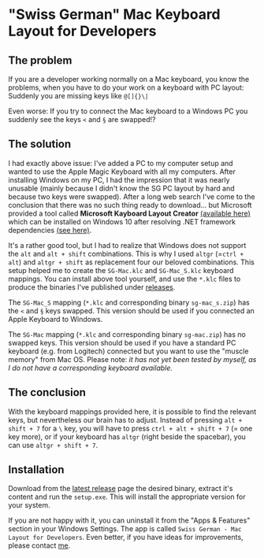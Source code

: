# "Swiss German" Mac Keyboard Layout for Developers

## The problem

If you are a developer working normally on a Mac keyboard, you know the problems, when you have to do your work on a keyboard with PC layout:
Suddenly you are missing keys like `@[]{}\|`

Even worse: If you try to connect the Mac keyboard to a Windows PC you suddenly see the keys `<` and `§` are swapped!?


## The solution

I had exactly above issue: I've added a PC to my computer setup and wanted to use the Apple Magic Keyboard with all my computers. After installing Windows on my PC, I had the impression that it was nearly unusable (mainly because I didn't know the SG PC layout by hard and because two keys were swapped).
After a long web search I've come to the conclusion that there was no such thing ready to download... but Microsoft provided a tool called **Microsoft Kayboard Layout Creator** [(available here)](https://www.microsoft.com/en-us/download/details.aspx?id=22339) which can be installed on Windows 10 after resolving .NET framework dependencies [(see here)](https://answers.microsoft.com/en-us/windows/forum/windows_10-hardware/microsoft-keyboard-layout-creator-14-instalation/092881f1-470b-4a66-889f-59e868c6b25a).

It's a rather good tool, but I had to realize that Windows does not support the `alt` and `alt + shift` combinations. This is why I used `altgr` (=`ctrl + alt`) and `altgr + shift` as replacement four our beloved combinations.
This setup helped me to create the `SG-Mac.klc` and `SG-Mac_S.klc` keyboard mappings. You can install above tool yourself, and use the `*.klc` files to produce the binaries I've published under [releases](https://github.com/pd95/winkeymap-sg_mac/releases/).

The `SG-Mac_S` mapping (`*.klc` and corresponding binary `sg-mac_s.zip`) has the `<` and `§` keys swapped. This version should be used if you connected an Apple Keyboard to Windows. 

The `SG-Mac` mapping (`*.klc` and corresponding binary `sg-mac.zip`) has no swapped keys. This version should be used if you have a standard PC keyboard (e.g. from Logitech) connected but you want to use the "muscle memory" from Mac OS. 
Please note: *it has not yet been tested by myself, as I do not have a corresponding keyboard available.*


## The conclusion

With the keyboard mappings provided here, it is possible to find the relevant keys, but nevertheless our brain has to adjust. Instead of pressing `alt + shift + 7` for a `\` key, you will have to press `ctrl + alt + shift + 7` (= one key more), or if your keyboard has `altgr` (right beside the spacebar), you can use `altgr + shift + 7`.


## Installation

Download from the [latest release](https://github.com/pd95/winkeymap-sg_mac/releases/) page the desired binary, extract it's content and run the `setup.exe`. This will install the appropriate version for your system. 

If you are not happy with it, you can uninstall it from the "Apps & Features" section in your Windows Settings. The app is called `Swiss German - Mac Layout for Developers`. 
Even better, if you have ideas for improvements, please contact [me](mailto:pd95@users.noreply.github.com).
